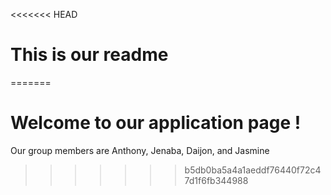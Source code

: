 <<<<<<< HEAD
# This is our readme
=======
# Welcome to our application page !

Our group members are Anthony, Jenaba, Daijon, and Jasmine
>>>>>>> b5db0ba5a4a1aeddf76440f72c47d1f6fb344988
